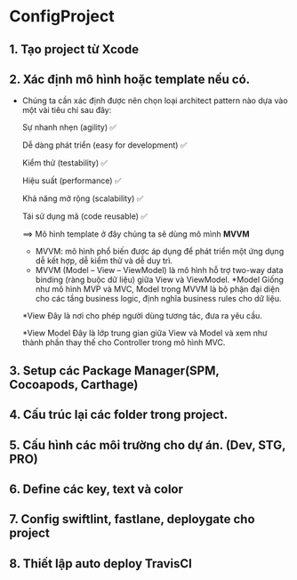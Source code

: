 # ConfigProject
## 1. Tạo project từ Xcode
## 2. Xác định mô hình hoặc template nếu có.
- Chúng ta cần xác định được nên chọn loại architect pattern nào dựa vào một vài tiêu chí sau đây:

    Sự nhanh nhẹn (agility)  ✅
  
   Dễ dàng phát triển (easy for development) ✅
  
   Kiểm thử (testability) ✅
  
   Hiệu suất (performance) ✅
  
   Khả năng mở rộng (scalability) ✅

   Tái sử dụng mã (code reusable) ✅
   
   ==> Mô hình template ở đây chúng ta sẽ dùng mô mình **MVVM**
   - MVVM: mô hình phổ biến được áp dụng để phát triển một ứng dụng dễ kết hợp, dễ kiểm thử và dễ duy trì.
   - MVVM (Model – View – ViewModel) là mô hình hỗ trợ two-way data binding (ràng buộc dữ liệu) giữa View và ViewModel.
   *Model
        Giống như mô hình MVP và MVC, Model trong MVVM là bộ phận đại diện cho các tầng business logic, định nghĩa business rules cho dữ liệu.

   *View
        Đây là nơi cho phép người dùng tương tác, đưa ra yêu cầu.

   *View Model
        Đây là lớp trung gian giữa View và Model và xem như thành phần thay thế cho Controller trong mô hình MVC.

## 3. Setup các Package Manager(SPM, Cocoapods, Carthage)

## 4. Cấu trúc lại các folder trong project.

## 5. Cấu hình các môi trường cho dự án. (Dev, STG, PRO)

## 6. Define các key, text và color

## 7. Config swiftlint, fastlane, deploygate cho project

## 8. Thiết lập auto deploy TravisCI
